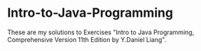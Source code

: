 # Intro-to-Java-Programming
These are my solutions to Exercises "Intro to Java Programming, Comprehensive Version 11th Edition by Y.Daniel Liang".
